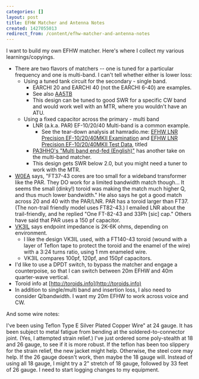 ```yaml
---
categories: []
layout: post
title: EFHW Matcher and Antenna Notes
created: 1427055013
redirect_from: /content/efhw-matcher-and-antenna-notes
---
```

I want to build my own EFHW matcher.  Here's where I collect my various learnings/copyings.

* There are two flavors of matchers -- one is tuned for a particular frequency and one is multi-band.  I can't tell whether either is lower loss:
    * Using a tuned tank circuit for the secondary - single band.
        * EARCHI 20 and EARCHI 40 (not the EARCHI 6-40) are examples.
        * See also [AA5TB](http://www.aa5tb.com/efha.html)
        * This design can be tuned to good SWR for a specific CW band and would work well with an MTR, where you wouldn't have an ATU.
    * Using a fixed capacitor across the primary - multi band
        * LNR (a.k.a. PAR) EF-10/20/40 Multi-band is a common example.
            * See the tear-down analysis at hamradio.me: [EFHW LNR Precision EF-10/20/40MKII Examination](http://www.hamradio.me/antennas/lnr-precision-ef-102040mkii-examination.html) and [EFHW LNR Precision EF-10/20/40MKII Test Data](http://www.hamradio.me/antennas/lnr-precision-ef-102040mkii-test-data.html), titled 
        * [PA3HHO's "Multi band end-fed (English)"](http://pa3hho.nl/wp/?page_id=471) has another take on the multi-band matcher.
        * This design gets SWR below 2.0, but you might need a tuner to work with the MTR.
* [W0EA](http://www.w0ea.us/2013/06/efhw-matcher-and-update.html) says, "FT37-43 cores are too small for a wideband transformer like the PAR.  They DO work for a limited bandwidth match though...  It seems the small (dinky!) toroid was making the match much higher Q, and thus much lower bandwidth."  He also says he got a good match across 20 and 40 with the PAR/LNR.  PAR has a toroid larger than FT37.  (The non-trail friendly model uses FT82-43.)  I emailed LNR about the trail-friendly, and he replied "One FT-82-43 and 33Ph [sic] cap."  Others have said that PAR uses a 150 pf capacitor.
* [VK3IL](http://vk3il.net/projects/efhw-matching-unit/) says endpoint impedance is 2K-6K ohms, depending on environment.
    * I like the design VK3IL used, with a FT140-43 toroid (wound with a layer of Teflon tape to protect the toroid and the enamel of the wire) with a 3:24 turns ratio, using 1 mm enameled wire.
    * VK3IL compares 100pf, 120pf, and 150pf capacitors.
* I'd like to use a DPDT switch, to bypass the matcher and engage a counterpoise, so that I can switch between 20m EFHW and 40m quarter-wave vertical.
* Toroid info at [http://toroids.info](http://toroids.info)
* In addition to single/multi band and insertion loss, I also need to consider Q/bandwidth.  I want my 20m EFHW to work across voice and CW.

And some wire notes:

I've been using Teflon Type E Silver Plated Copper Wire" at 24 gauge.  It has been subject to metal fatigue from bending at the soldered-to-connector joint.  (Yes, I attempted strain relief.)  I've just ordered some poly-stealth at 18 and 26 gauge, to see if it is more robust.  If the teflon has been too slippery for the strain relief, the new jacket might help.  Otherwise, the steel core may help.  If the 26 gauge doesn't work, then maybe the 18 gauge will.  Instead of using all 18 gauge, I might try a 2" stretch of 18 gauge, followed by 33 feet of 26 gauge.  I need to start logging changes to my equipment.
